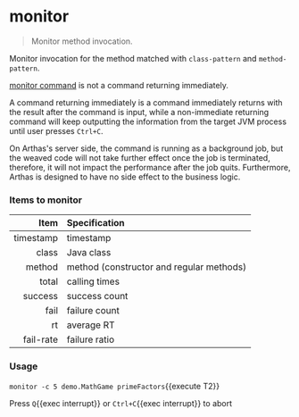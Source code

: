 # monitor

> Monitor method invocation.

Monitor invocation for the method matched with `class-pattern` and `method-pattern`.

[monitor command](https://arthas.aliyun.com/en/doc/monitor.html) is not a command returning immediately.

A command returning immediately is a command immediately returns with the result after the command is input, while a non-immediate returning command will keep outputting the information from the target JVM process until user presses `Ctrl+C`.

On Arthas's server side, the command is running as a background job, but the weaved code will not take further effect once the job is terminated, therefore, it will not impact the performance after the job quits. Furthermore, Arthas is designed to have no side effect to the business logic.

### Items to monitor

|      Item | Specification                            |
| --------: | :--------------------------------------- |
| timestamp | timestamp                                |
|     class | Java class                               |
|    method | method (constructor and regular methods) |
|     total | calling times                            |
|   success | success count                            |
|      fail | failure count                            |
|        rt | average RT                               |
| fail-rate | failure ratio                            |

### Usage

`monitor -c 5 demo.MathGame primeFactors`{{execute T2}}

Press `Q`{{exec interrupt}} or `Ctrl+C`{{exec interrupt}} to abort
